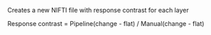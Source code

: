 Creates a new NIFTI file with response contrast for each layer

Response contrast = Pipeline(change - flat) / Manual(change - flat)

